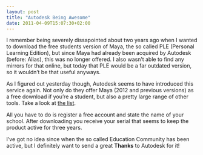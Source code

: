 ```yaml
---
layout: post
title: "Autodesk Being Awesome"
date: 2011-04-09T15:07:30+02:00
---
```


I remember being severely dissapointed about two years ago when I wanted to download the free students version of Maya, the so called PLE (Personal Learning Edition), but since Maya had already been acquired by Autodesk (before: Alias), this was no longer offered. I also wasn’t able to find any mirrors for that online, but today that PLE would be a far outdated version, so it wouldn’t be that useful anyways.

As I figured out yesterday though, Autodesk seems to have introduced this service again. Not only do they offer Maya (2012 and previous versions) as a free download if you’re a student, but also a pretty large range of other tools. Take a look at [the list](http://students.autodesk.com/?nd=download_center).

All you have to do is register a free account and state the name of your school. After downloading you receive your serial that seems to keep the product active for three years.

I’ve got no idea since when the so called Education Community has been active, but I definitely want to send a great **Thanks** to Autodesk for it!
